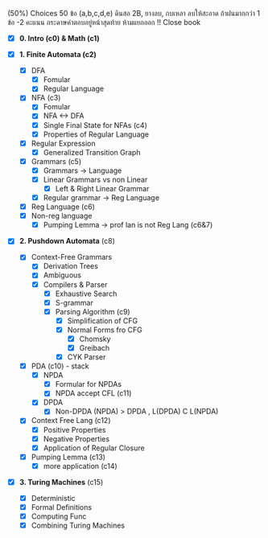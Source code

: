 (50%)
Choices 50 ข้อ (a,b,c,d,e)
ดินสอ 2B, ยางลบ, กบเหลา
ลบให้สะอาด ถ้าฝนมากกว่า 1 ข้อ -2 คะแนน
กระดาษคำตอบอยู่หน้าสุดท้าย ห้ามแยกออก !!
Close book

- [x] **0. Intro (c0) & Math (c1)**

- [x] **1. Finite Automata (c2)**
	- [x] DFA
		- [x] Fomular
		- [x] Regular Language
	- [x] NFA (c3)
		- [x] Fomular
		- [x] NFA <-> DFA
		- [x] Single Final State for NFAs (c4)
		- [x] Properties of Regular Language
	- [x] Regular Expression 
		- [x] Generalized Transition Graph
	- [x] Grammars (c5)
		- [x] Grammars ->  Language
		- [x] Linear Grammars vs non Linear
			- [x] Left & Right Linear Grammar
		- [x] Regular grammar -> Reg Language
	- [x] Reg Language (c6)
	- [x] Non-reg language
		- [x] Pumping Lemma -> prof lan is not Reg Lang (c6&7)

- [x] **2. Pushdown Automata** (c8)
	- [x] Context-Free Grammars
		- [x] Derivation Trees
		- [x] Ambiguous
		- [x] Compilers &  Parser
			- [x] Exhaustive Search
			- [x] S-grammar
			- [x] Parsing Algorithm (c9)
				- [x] Simplification of CFG
				- [x] Normal Forms fro CFG
					- [x] Chomsky
					- [x] Greibach
				- [x] CYK Parser
	 - [x] PDA (c10) - stack
		 - [x] NPDA
			 - [x] Formular for NPDAs
			 - [x] NPDA accept CFL (c11)
		 - [x] DPDA
			 - [x] Non-DPDA (NPDA) > DPDA , L(DPDA) C L(NPDA)
	 - [x] Context Free Lang (c12)
		 - [x] Positive Properties
		 - [x] Negative Properties
		 - [x] Application of Regular Closure
	 - [x] Pumping Lemma (c13)
		 - [x] more application (c14)

- [x] **3. Turing Machines** (c15)
	- [x] Deterministic
	- [x] Formal Definitions
	- [x] Computing Func
	- [x] Combining Turing Machines
